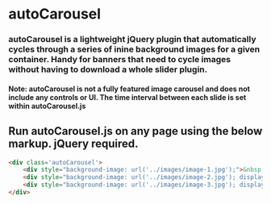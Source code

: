 # autoCarousel
### autoCarousel is a lightweight jQuery plugin that automatically cycles through a series of inine background images for a given container. Handy for banners that need to cycle images without having to download a whole slider plugin. 

#### Note: autoCarousel is not a fully featured image carousel and does not include any controls or UI. The time interval between each slide is set within autoCarousel.js


## Run autoCarousel.js on any page using the below markup. jQuery required.

```html
<div class='autoCarousel'>
	<div style="background-image: url('../images/image-1.jpg');">&nbsp;</div>
	<div style="background-image: url('../images/image-2.jpg'); display: none;">&nbsp;</div>
	<div style="background-image: url('../images/image-3.jpg'); display: none;">&nbsp;</div>
</div>
```

